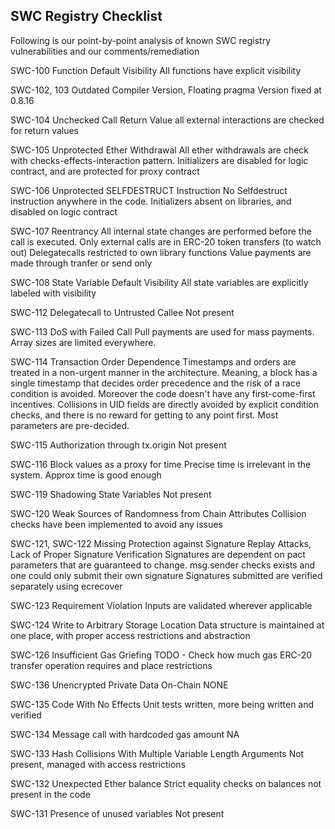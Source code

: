 ## SWC Registry Checklist

Following is our point-by-point analysis of known SWC registry vulnerabilities and our comments/remediation

SWC-100
Function Default Visibility
All functions have explicit visibility

SWC-102, 103
Outdated Compiler Version, Floating pragma
Version fixed at 0.8.16

SWC-104
Unchecked Call Return Value
all external interactions are checked for return values

SWC-105
Unprotected Ether Withdrawal
All ether withdrawals are check with checks-effects-interaction pattern. Initializers are disabled for logic contract, and are protected for proxy contract

SWC-106
Unprotected SELFDESTRUCT Instruction
No Selfdestruct instruction anywhere in the code. Initializers absent on libraries, and disabled on logic contract


SWC-107
Reentrancy
All internal state changes are performed before the call is executed.
Only external calls are in ERC-20 token transfers (to watch out)
Delegatecalls restricted to own library functions
Value payments are made through tranfer or send only

SWC-108
State Variable Default Visibility
All state variables are explicitly labeled with visibility

SWC-112
Delegatecall to Untrusted Callee
Not present

SWC-113
DoS with Failed Call
Pull payments are used for mass payments. Array sizes are limited everywhere.

SWC-114
Transaction Order Dependence
Timestamps and orders are treated in a non-urgent manner in the architecture. Meaning, a block has a single timestamp that decides order precedence and the risk of a race condition is avoided. Moreover the code doesn't have any first-come-first incentives. Collisions in UID fields are directly avoided by explicit condition checks, and there is no reward for getting to any point first. Most parameters are pre-decided.

SWC-115
Authorization through tx.origin
Not present

SWC-116
Block values as a proxy for time
Precise time is irrelevant in the system. Approx time is good enough

SWC-119
Shadowing State Variables
Not present

SWC-120
Weak Sources of Randomness from Chain Attributes
Collision checks have been implemented to avoid any issues

SWC-121, SWC-122
Missing Protection against Signature Replay Attacks, Lack of Proper Signature Verification
Signatures are dependent on pact parameters that are guaranteed to change.
msg.sender checks exists and one could only submit their own signature
Signatures submitted are verified separately using ecrecover

SWC-123
Requirement Violation
Inputs are validated wherever applicable

SWC-124
Write to Arbitrary Storage Location
Data structure is maintained at one place, with proper access restrictions and abstraction

SWC-126
Insufficient Gas Griefing
TODO - Check how much gas ERC-20 transfer operation requires and place restrictions

SWC-136	Unencrypted Private Data On-Chain
NONE

SWC-135 Code With No Effects
Unit tests written, more being written and verified


SWC-134	
Message call with hardcoded gas amount
NA

SWC-133
Hash Collisions With Multiple Variable Length Arguments
Not present, managed with access restrictions

SWC-132	
Unexpected Ether balance
Strict equality checks on balances not present in the code

SWC-131	
Presence of unused variables
Not present


